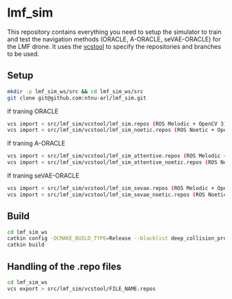 # lmf_sim
This repository contains everything you need to setup the simulator to train and test the navigation methods (ORACLE, A-ORACLE, seVAE-ORACLE) for the LMF drone. It uses the [vcstool](https://github.com/dirk-thomas/vcstool) to specify the repositories and branches to be used.

## Setup

```bash
mkdir -p lmf_sim_ws/src && cd lmf_sim_ws/src
git clone git@github.com:ntnu-arl/lmf_sim.git
```

If traning ORACLE
```bash
vcs import < src/lmf_sim/vcstool/lmf_sim.repos (ROS Melodic + OpenCV 3)
vcs import < src/lmf_sim/vcstool/lmf_sim_noetic.repos (ROS Noetic + OpenCV 4)
```

If traning A-ORACLE
```bash
vcs import < src/lmf_sim/vcstool/lmf_sim_attentive.repos (ROS Melodic + OpenCV 3)
vcs import < src/lmf_sim/vcstool/lmf_sim_attentive_noetic.repos (ROS Noetic + OpenCV 4)
```

If traning seVAE-ORACLE
```bash
vcs import < src/lmf_sim/vcstool/lmf_sim_sevae.repos (ROS Melodic + OpenCV 3)
vcs import < src/lmf_sim/vcstool/lmf_sim_sevae_noetic.repos (ROS Noetic + OpenCV 4)
```

## Build

```bash
cd lmf_sim_ws
catkin config -DCMAKE_BUILD_TYPE=Release --blacklist deep_collision_predictor rotors_hil_interface
catkin build
```

## Handling of the .repo files

```bash
cd lmf_sim_ws
vcs export > src/lmf_sim/vcstool/FILE_NAME.repos
```